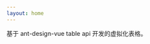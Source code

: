 ```yaml
---
layout: home
---
```


基于 ant-design-vue table api 开发的虚拟化表格。

<script setup>
import { ref } from "vue";
import Mock from "mockjs";

const columns = ref([
  { title: "序号", width: 60, fixed: true, customRender({ index }) { return index } },
  { title: "姓名", dataIndex: "name", fixed: true },
  { title: "年纪", dataIndex: "age", sorter: true },
  { title: "身份证号", dataIndex: "idCard", width: 180 },
  { title: "性别", dataIndex: "sex" },
  { title: "职业", dataIndex: "position" },
  { title: "公司", dataIndex: "company" },
  { title: "毕业学校", dataIndex: "school" },
  { title: "电话", dataIndex: "telephone", width: 180 },
  { title: "手机", dataIndex: "phoneNo" },
  { title: "QQ", dataIndex: "qq" },
  { title: "微信", dataIndex: "weichat" },
  { title: "国籍", dataIndex: "nationality" },
  { title: "民族", dataIndex: "nation" },
  { title: "地址", dataIndex: "address",  ellipsis: { showTooltip: true }, },
  { title: "收入", dataIndex: "income" },
  { title: "操作", dataIndex: "operation", width: 120, fixed: "right" },
])

const { list } = Mock.mock({
  "list|1000": [{
    "id|+1": 1,
    "name": "@cname",
    "age|18-60": 1,
    'position|1': ["前端", "后端", "产品", "测试"],
    'company': "大厂",
    idCard: "12345678909876xxxx",
    school: "知名大学",
    telephone: "0571-88888888",
    phoneNo: "1851088xxx1",
    qq: "123456xxx",
    weichat: "987654xxx",
    nationality: "中国",
    nation: "@region",
    address: "@city(true)",
    "income|10000-20000": 1,
    "sex|1": ['男', '女']
  }]
})

const datasource = ref(list)
</script>

<client-only>
  <s-table :columns="columns" :data-source="datasource" :scroll="{ y: 450 }" rowKey="id" :row-height="56" :pagination="false">
    <template v-slot:bodyCell="{ text, column }">
        <span v-if="column.dataIndex === 'operation'" style="display: flex; gap: 8px">
          <a-button type="link" style="padding: 0;">详情</a-button>
          <a-button type="link" style="padding: 0;" danger>删除</a-button>
        </span>
    </template>
  </s-table>
</client-only>
